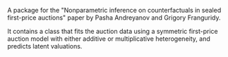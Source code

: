 A package for the "Nonparametric inference on counterfactuals in sealed first-price auctions" paper by Pasha Andreyanov and Grigory Franguridy.

It contains a class that fits the auction data using a symmetric first-price auction model with either additive or multiplicative heterogeneity, and predicts latent valuations.